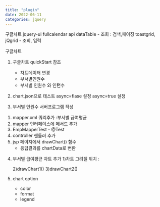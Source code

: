 ```yaml
---
title: "plugin"
date: 2022-06-11
categories: jquery
---
```



구글차트
jquery-ui
fullcalendar api
dataTable           - 조회 : 검색,페이징
toastgrid, jQgrid   - 조회, 입력



구글차트
1. 구글차트 quickStart 참조
   - 차트데이터 변경
   - 부서별인원수
   - 부서별 인원수 와 인턴수

2. chart.json으로 테스트
   async=flase 설정
   async=true 설정

3. 부서별 인원수 서버프로그램 작성
  1) mapper.xml  쿼리추가 :부서별 급여평균
  2) mapper 인터페이스에 메서드 추가
  3) EmpMapperTest - @Test
  4) controller 핸들러 추가
  5) jsp 페이지에서 drawChart() 함수
     - 응답결과를 chartData로 변환

4. 부서별 급여평균 차트 추가
   1)차트 그려질 위치 : <div id="chart_div1"></div>
   2)drawChart1()
   3)drawChart2()

5. chart option
   - color
   - format
   - legend













        